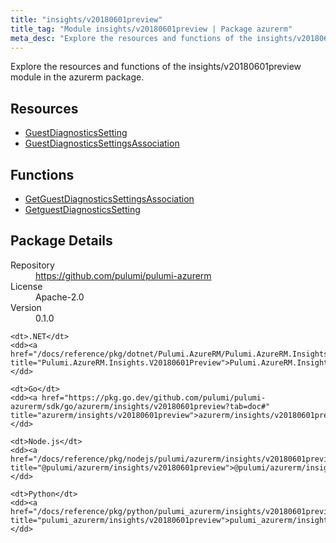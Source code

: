 ```yaml
---
title: "insights/v20180601preview"
title_tag: "Module insights/v20180601preview | Package azurerm"
meta_desc: "Explore the resources and functions of the insights/v20180601preview module in the azurerm package."
---
```


<!-- WARNING: this file was generated by Pulumi Docs Generator. -->
<!-- Do not edit by hand unless you're certain you know what you are doing! -->

Explore the resources and functions of the insights/v20180601preview module in the azurerm package.

<h2 id="resources">Resources</h2>
<ul class="api">
    <li><a href="guestdiagnosticssetting" title="GuestDiagnosticsSetting"><span class="symbol resource"></span>GuestDiagnosticsSetting</a></li>
    <li><a href="guestdiagnosticssettingsassociation" title="GuestDiagnosticsSettingsAssociation"><span class="symbol resource"></span>GuestDiagnosticsSettingsAssociation</a></li>
</ul>

<h2 id="functions">Functions</h2>
<ul class="api">
    <li><a href="getguestdiagnosticssettingsassociation" title="GetGuestDiagnosticsSettingsAssociation"><span class="symbol function"></span>GetGuestDiagnosticsSettingsAssociation</a></li>
    <li><a href="getguestdiagnosticssetting" title="GetguestDiagnosticsSetting"><span class="symbol function"></span>GetguestDiagnosticsSetting</a></li>
</ul>

<h2 id="package-details">Package Details</h2>
<dl class="package-details">
	<dt>Repository</dt>
	<dd><a href="https://github.com/pulumi/pulumi-azurerm">https://github.com/pulumi/pulumi-azurerm</a></dd>
	<dt>License</dt>
	<dd>Apache-2.0</dd>
	<dt>Version</dt>
	<dd>0.1.0</dd>
</dl>



<dl class="tabular">

    <dt>.NET</dt>
    <dd><a href="/docs/reference/pkg/dotnet/Pulumi.AzureRM/Pulumi.AzureRM.Insights.V20180601Preview.html" title="Pulumi.AzureRM.Insights.V20180601Preview">Pulumi.AzureRM.Insights.V20180601Preview</a></dd>

    <dt>Go</dt>
    <dd><a href="https://pkg.go.dev/github.com/pulumi/pulumi-azurerm/sdk/go/azurerm/insights/v20180601preview?tab=doc#" title="azurerm/insights/v20180601preview">azurerm/insights/v20180601preview</a></dd>

    <dt>Node.js</dt>
    <dd><a href="/docs/reference/pkg/nodejs/pulumi/azurerm/insights/v20180601preview/#" title="@pulumi/azurerm/insights/v20180601preview">@pulumi/azurerm/insights/v20180601preview</a></dd>

    <dt>Python</dt>
    <dd><a href="/docs/reference/pkg/python/pulumi_azurerm/insights/v20180601preview" title="pulumi_azurerm/insights/v20180601preview">pulumi_azurerm/insights/v20180601preview</a></dd>

</dl>

